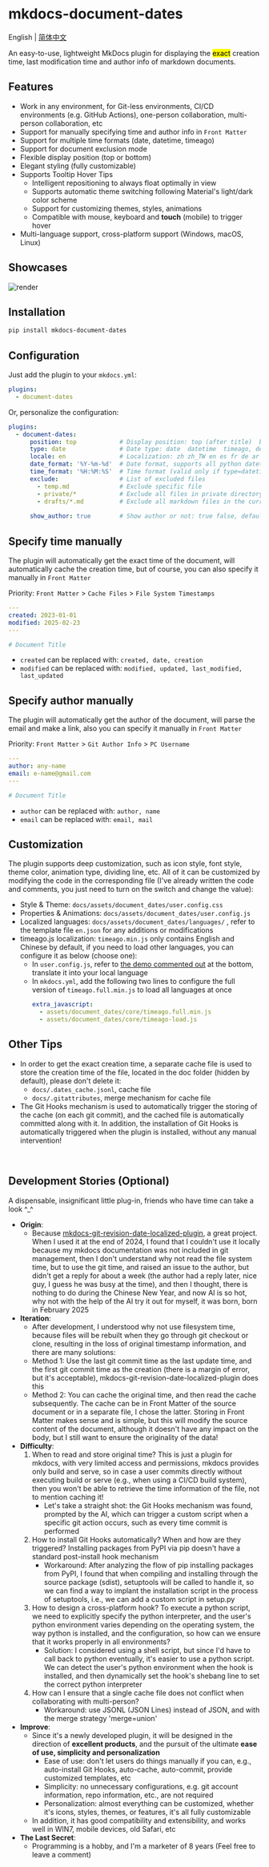 # mkdocs-document-dates

English | [简体中文](README_zh.md)



An easy-to-use, lightweight MkDocs plugin for displaying the <mark>exact</mark> creation time, last modification time and author info of markdown documents.

## Features

- Work in any environment, for Git-less environments, CI/CD environments (e.g. GitHub Actions), one-person collaboration, multi-person collaboration, etc
- Support for manually specifying time and author info in `Front Matter`
- Support for multiple time formats (date, datetime, timeago)
- Support for document exclusion mode
- Flexible display position (top or bottom)
- Elegant styling (fully customizable)
- Supports Tooltip Hover Tips
  - Intelligent repositioning to always float optimally in view
  - Supports automatic theme switching following Material's light/dark color scheme
  - Support for customizing themes, styles, animations
  - Compatible with mouse, keyboard and **touch** (mobile) to trigger hover
- Multi-language support, cross-platform support (Windows, macOS, Linux)

## Showcases

![render](render.gif)

## Installation

```bash
pip install mkdocs-document-dates
```

## Configuration

Just add the plugin to your `mkdocs.yml`:

```yaml
plugins:
  - document-dates
```

Or, personalize the configuration:

```yaml
plugins:
  - document-dates:
      position: top            # Display position: top (after title)  bottom (end of document), default: bottom
      type: date               # Date type: date  datetime  timeago, default: date
      locale: en               # Localization: zh zh_TW en es fr de ar ja ko ru, default: en
      date_format: '%Y-%m-%d'  # Date format, supports all python datetime format strings, e.g., %Y-%m-%d, %b %d, %Y, etc
      time_format: '%H:%M:%S'  # Time format (valid only if type=datetime)
      exclude:                 # List of excluded files
        - temp.md              # Exclude specific file
        - private/*            # Exclude all files in private directory, including subdirectories
        - drafts/*.md          # Exclude all markdown files in the current directory drafts, but not subdirectories
      
      show_author: true        # Show author or not: true false, default: true

```

## Specify time manually

The plugin will automatically get the exact time of the document, will automatically cache the creation time, but of course, you can also specify it manually in `Front Matter`

Priority: `Front Matter` > `Cache Files` > `File System Timestamps`

```yaml
---
created: 2023-01-01
modified: 2025-02-23
---

# Document Title
```

- `created` can be replaced with: `created, date, creation`
- `modified` can be replaced with: `modified, updated, last_modified, last_updated`

## Specify author manually

The plugin will automatically get the author of the document, will parse the email and make a link, also you can specify it manually in `Front Matter`

Priority: `Front Matter` > `Git Author Info` > `PC Username`

```yaml
---
author: any-name
email: e-name@gmail.com
---

# Document Title
```

- `author` can be replaced with: `author, name`
- `email` can be replaced with: `email, mail`

## Customization

The plugin supports deep customization, such as icon style, font style, theme color, animation type, dividing line, etc. All of it can be customized by modifying the code in the corresponding file (I've already written the code and comments, you just need to turn on the switch and change the value):

- Style & Theme: `docs/assets/document_dates/user.config.css`
- Properties & Animations: `docs/assets/document_dates/user.config.js`
- Localized languages: `docs/assets/document_dates/languages/` , refer to the template file `en.json` for any additions or modifications
- timeago.js localization: `timeago.min.js` only contains English and Chinese by default, if you need to load other languages, you can configure it as below (choose one):
    - In `user.config.js`, refer to [the demo commented out](https://github.com/jaywhj/mkdocs-document-dates/blob/main/mkdocs_document_dates/static/config/user.config.js) at the bottom, translate it into your local language
    - In `mkdocs.yml`, add the following two lines to configure the full version of `timeago.full.min.js` to load all languages at once
        ```yaml
        extra_javascript:
          - assets/document_dates/core/timeago.full.min.js
          - assets/document_dates/core/timeago-load.js
        ```

## Other Tips

- In order to get the exact creation time, a separate cache file is used to store the creation time of the file, located in the doc folder (hidden by default), please don't delete it:
    - `docs/.dates_cache.jsonl`, cache file
    - `docs/.gitattributes`, merge mechanism for cache file
- The Git Hooks mechanism is used to automatically trigger the storing of the cache (on each git commit), and the cached file is automatically committed along with it. In addition, the installation of Git Hooks is automatically triggered when the plugin is installed, without any manual intervention!

<br />

## Development Stories (Optional)

A dispensable, insignificant little plug-in, friends who have time can take a look \^\_\^ 

- **Origin**:
    - Because [mkdocs-git-revision-date-localized-plugin](https://github.com/timvink/mkdocs-git-revision-date-localized-plugin), a great project. When I used it at the end of 2024, I found that I couldn't use it locally because my mkdocs documentation was not included in git management, then I don't understand why not read the file system time, but to use the git time, and raised an issue to the author, but didn't get a reply for about a week (the author had a reply later, nice guy, I guess he was busy at the time), and then I thought, there is nothing to do during the Chinese New Year, and now AI is so hot, why not with the help of the AI try it out for myself, it was born, born in February 2025
- **Iteration**:
    - After development, I understood why not use filesystem time, because files will be rebuilt when they go through git checkout or clone, resulting in the loss of original timestamp information, and there are many solutions:
    - Method 1: Use the last git commit time as the last update time, and the first git commit time as the creation (there is a margin of error, but it's acceptable), mkdocs-git-revision-date-localized-plugin does this
    - Method 2: You can cache the original time, and then read the cache subsequently. The cache can be in Front Matter of the source document or in a separate file, I chose the latter. Storing in Front Matter makes sense and is simple, but this will modify the source content of the document, although it doesn't have any impact on the body, but I still want to ensure the originality of the data!
- **Difficulty**:
    1. When to read and store original time? This is just a plugin for mkdocs, with very limited access and permissions, mkdocs provides only build and serve, so in case a user commits directly without executing build or serve (e.g., when using a CI/CD build system), then you won't be able to retrieve the time information of the file, not to mention caching it!
        - Let's take a straight shot: the Git Hooks mechanism was found, prompted by the AI, which can trigger a custom script when a specific git action occurs, such as every time commit is performed
    2. How to install Git Hooks automatically? When and how are they triggered? Installing packages from PyPI via pip doesn't have a standard post-install hook mechanism
        - Workaround: After analyzing the flow of pip installing packages from PyPI, I found that when compiling and installing through the source package (sdist), setuptools will be called to handle it, so we can find a way to implant the installation script in the process of setuptools, i.e., we can add a custom script in setup.py
    3. How to design a cross-platform hook? To execute a python script, we need to explicitly specify the python interpreter, and the user's python environment varies depending on the operating system, the way python is installed, and the configuration, so how can we ensure that it works properly in all environments?
        - Solution: I considered using a shell script, but since I'd have to call back to python eventually, it's easier to use a python script. We can detect the user's python environment when the hook is installed, and then dynamically set the hook's shebang line to set the correct python interpreter
    4. How can I ensure that a single cache file does not conflict when collaborating with multi-person?
        - Workaround: use JSONL (JSON Lines) instead of JSON, and with the merge strategy 'merge=union'
- **Improve**:
    - Since it's a newly developed plugin, it will be designed in the direction of **excellent products**, and the pursuit of the ultimate **ease of use, simplicity and personalization**
        - Ease of use: don't let users do things manually if you can, e.g., auto-install Git Hooks, auto-cache, auto-commit, provide customized templates, etc
        - Simplicity: no unnecessary configurations, e.g. git account information, repo information, etc., are not required
        - Personalization: almost everything can be customized, whether it's icons, styles, themes, or features, it's all fully customizable
    - In addition, it has good compatibility and extensibility, and works well in WIN7, mobile devices, old Safari, etc
- **The Last Secret**:
    - Programming is a hobby, and I'm a marketer of 8 years (Feel free to leave a comment)